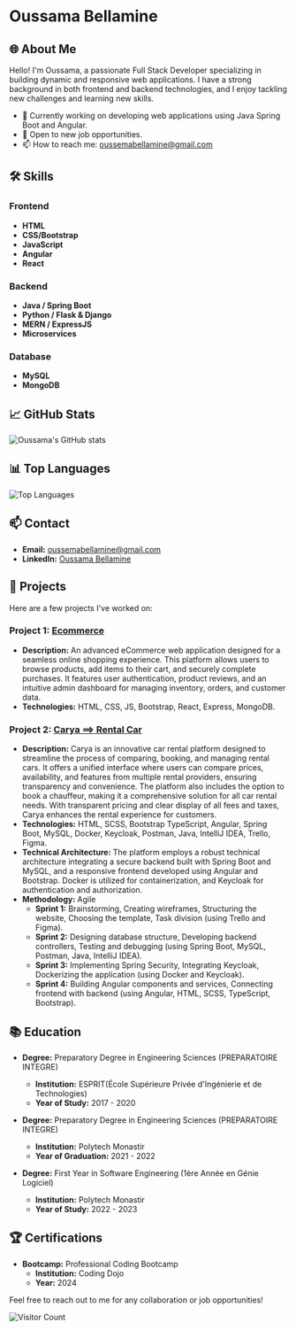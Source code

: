 # Oussama Bellamine

## 🌐 About Me
Hello! I'm Oussama, a passionate Full Stack Developer specializing in building dynamic and responsive web applications. I have a strong background in both frontend and backend technologies, and I enjoy tackling new challenges and learning new skills.

- 🔭 Currently working on developing web applications using Java Spring Boot and Angular.
- 💼 Open to new job opportunities.
- 📫 How to reach me: [oussemabellamine@gmail.com](mailto:oussemabellamine@gmail.com)

## 🛠️ Skills

### Frontend
- **HTML**
- **CSS/Bootstrap**
- **JavaScript**
- **Angular**
- **React**

### Backend
- **Java / Spring Boot**
- **Python / Flask & Django**
- **MERN / ExpressJS**
- **Microservices**

### Database
- **MySQL**
- **MongoDB**
  
## 📈 GitHub Stats
![Oussama's GitHub stats](https://github-readme-stats.vercel.app/api?username=BellamineOussama&show_icons=true&theme=radical)

## 📊 Top Languages
![Top Languages](https://github-readme-stats.vercel.app/api/top-langs/?username=BellamineOussama&layout=compact&theme=radical)

## 📫 Contact
- **Email:** [oussemabellamine@gmail.com](mailto:oussemabellamine@gmail.com)
- **LinkedIn:** [Oussama Bellamine](https://www.linkedin.com/in/oussama-bellamine-b15a46319/)

## 💼 Projects
Here are a few projects I've worked on:

### Project 1: [Ecommerce](https://github.com/BellamineOussama/My-Projects/tree/main/ecommerce)
- **Description:** An advanced eCommerce web application designed for a seamless online shopping experience. This platform allows users to browse products, add items to their cart, and securely complete purchases. It features user authentication, product reviews, and an intuitive admin dashboard for managing inventory, orders, and customer data.
- **Technologies:** HTML, CSS, JS, Bootstrap, React, Express, MongoDB.

### Project 2: [Carya ==> Rental Car ](https://github.com/BellamineOussama/My-Projects/tree/main/Carya/Carya)
- **Description:** Carya is an innovative car rental platform designed to streamline the process of comparing, booking, and managing rental cars. It offers a unified interface where users can compare prices, availability, and features from multiple rental providers, ensuring transparency and convenience. The platform also includes the option to book a chauffeur, making it a comprehensive solution for all car rental needs. With transparent pricing and clear display of all fees and taxes, Carya enhances the rental experience for customers.
- **Technologies:** HTML, SCSS, Bootstrap TypeScript, Angular, Spring Boot, MySQL, Docker, Keycloak, Postman, Java, IntelliJ IDEA, Trello, Figma.
- **Technical Architecture:** The platform employs a robust technical architecture integrating a secure backend built with Spring Boot and MySQL, and a responsive frontend developed using Angular and Bootstrap. Docker is utilized for containerization, and Keycloak for authentication and authorization.
- **Methodology:** Agile
  - **Sprint 1:**
    Brainstorming, 
    Creating wireframes, 
    Structuring the website, 
    Choosing the template, 
    Task division (using Trello and Figma).
  - **Sprint 2:**
      Designing database structure, 
      Developing backend controllers, 
      Testing and debugging (using Spring Boot, MySQL, Postman, Java, IntelliJ IDEA).
  - **Sprint 3:**
      Implementing Spring Security, 
      Integrating Keycloak, 
      Dockerizing the application (using Docker and Keycloak).
  - **Sprint 4:**
      Building Angular components and services, 
      Connecting frontend with backend (using Angular, HTML, SCSS, TypeScript, Bootstrap).

## 📚 Education

- **Degree:** Preparatory Degree in Engineering Sciences (PREPARATOIRE INTEGRE)
  - **Institution:** ESPRIT(École Supérieure Privée d'Ingénierie et de Technologies)
  - **Year of Study:** 2017 - 2020

- **Degree:** Preparatory Degree in Engineering Sciences (PREPARATOIRE INTEGRE)
  - **Institution:** Polytech Monastir
  - **Year of Graduation:** 2021 - 2022
    
- **Degree:** First Year in Software Engineering (1ère Année en Génie Logiciel)
  - **Institution:** Polytech Monastir
  - **Year of Study:** 2022 - 2023

## 🏆 Certifications
- **Bootcamp:** Professional Coding Bootcamp
  - **Institution:** Coding Dojo
  - **Year:** 2024
  

Feel free to reach out to me for any collaboration or job opportunities!

![Visitor Count](https://visitor-badge.laobi.icu/badge?page_id=BellamineOussama.My-Projects)
